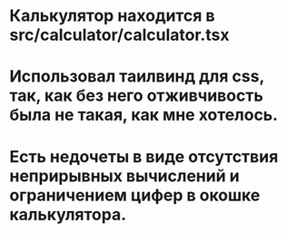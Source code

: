 # Калькулятор находится в src/calculator/calculator.tsx
# Использовал таилвинд для css, так, как без него отживчивость была не такая, как мне хотелось. 
# Есть недочеты в виде отсутствия неприрывных вычислений и ограничением цифер в окошке калькулятора.
# 
